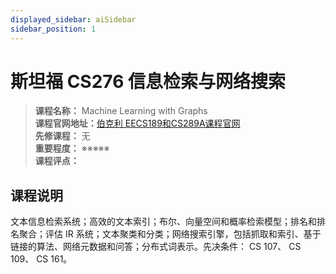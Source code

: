 ```yaml
---
displayed_sidebar: aiSidebar
sidebar_position: 1
---
```


# 斯坦福 CS276 信息检索与网络搜索





>**课程名称：**  Machine Learning with Graphs      
**课程官网地址：**[伯克利 EECS189和CS289A课程官网](https://www.eecs189.org/)  
**先修课程：** 无  
**重要程度：** ※※※※※  
**课程评点：** 


## 课程说明
文本信息检索系统；高效的文本索引；布尔、向量空间和概率检索模型；排名和排名聚合；评估 IR 系统；文本聚类和分类；网络搜索引擎，包括抓取和索引、基于链接的算法、网络元数据和问答；分布式词表示。先决条件： CS 107、 CS 109、 CS 161。



